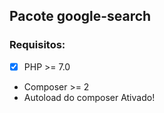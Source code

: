 ## Pacote google-search

### Requisitos:
- [x] PHP >= 7.0
- Composer >= 2
- Autoload do composer Ativado!